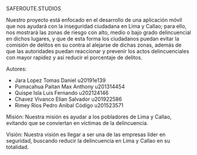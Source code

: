 SAFEROUTE.STUDIOS

Nuestro proyecto está enfocado en el desarrollo de una aplicación móvil que nos
ayudará con la inseguridad ciudadana en Lima y Callao; para ello, nos mostrará las
zonas de riesgo con alto, medio o bajo grado delincuencial en dichos lugares, y que de
esta forma los ciudadanos puedan evitar la comisión de delitos en su contra al alejarse
de dichas zonas, además de que las autoridades puedan reaccionar y prevenir los actos
delincuenciales con mayor rapidez y así reducir el porcentaje de delitos.


Autores:
- Jara Lopez Tomas Daniel u20191e139
- Pumacahua Paitan Max Anthony u201314454
- Quispe Isla Luis Fernando u202124146
- Chavez Vivanco Elian Salvador u201922586
- Rimey Rios Pedro Anibal Código u201523571 


Misión:
Nuestra misión es ayudar a los pobladores de Lima y Callao, evitando que se conviertan en víctimas de la delincuencia.

Visión:
Nuestra visión es llegar a ser una de las empresas líder en seguridad, buscando reducir la delincuencia en Lima y Callao en su totalidad.